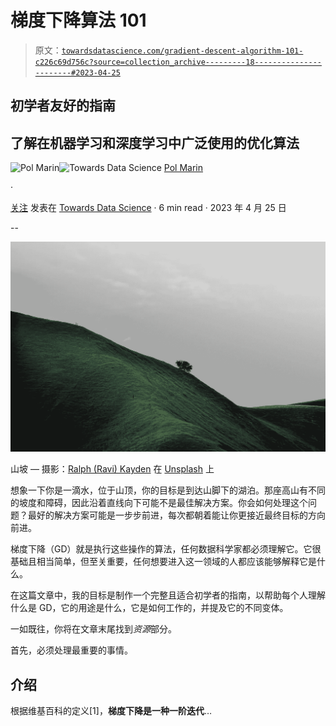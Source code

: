 # 梯度下降算法 101

> 原文：[`towardsdatascience.com/gradient-descent-algorithm-101-c226c69d756c?source=collection_archive---------18-----------------------#2023-04-25`](https://towardsdatascience.com/gradient-descent-algorithm-101-c226c69d756c?source=collection_archive---------18-----------------------#2023-04-25)

## 初学者友好的指南

## 了解在机器学习和深度学习中广泛使用的优化算法

[](https://polmarin.medium.com/?source=post_page-----c226c69d756c--------------------------------)![Pol Marin](https://polmarin.medium.com/?source=post_page-----c226c69d756c--------------------------------)[](https://towardsdatascience.com/?source=post_page-----c226c69d756c--------------------------------)![Towards Data Science](https://towardsdatascience.com/?source=post_page-----c226c69d756c--------------------------------) [Pol Marin](https://polmarin.medium.com/?source=post_page-----c226c69d756c--------------------------------)

·

[关注](https://medium.com/m/signin?actionUrl=https%3A%2F%2Fmedium.com%2F_%2Fsubscribe%2Fuser%2F1fa43cc443e7&operation=register&redirect=https%3A%2F%2Ftowardsdatascience.com%2Fgradient-descent-algorithm-101-c226c69d756c&user=Pol+Marin&userId=1fa43cc443e7&source=post_page-1fa43cc443e7----c226c69d756c---------------------post_header-----------) 发表在 [Towards Data Science](https://towardsdatascience.com/?source=post_page-----c226c69d756c--------------------------------) · 6 min read · 2023 年 4 月 25 日 [](https://medium.com/m/signin?actionUrl=https%3A%2F%2Fmedium.com%2F_%2Fvote%2Ftowards-data-science%2Fc226c69d756c&operation=register&redirect=https%3A%2F%2Ftowardsdatascience.com%2Fgradient-descent-algorithm-101-c226c69d756c&user=Pol+Marin&userId=1fa43cc443e7&source=-----c226c69d756c---------------------clap_footer-----------)

--

[](https://medium.com/m/signin?actionUrl=https%3A%2F%2Fmedium.com%2F_%2Fbookmark%2Fp%2Fc226c69d756c&operation=register&redirect=https%3A%2F%2Ftowardsdatascience.com%2Fgradient-descent-algorithm-101-c226c69d756c&source=-----c226c69d756c---------------------bookmark_footer-----------)![](img/a718894153ffc2de3d1b8a5ecdc19786.png)

山坡 — 摄影：[Ralph (Ravi) Kayden](https://unsplash.com/fr/@ralphkayden?utm_source=medium&utm_medium=referral) 在 [Unsplash](https://unsplash.com/?utm_source=medium&utm_medium=referral) 上

想象一下你是一滴水，位于山顶，你的目标是到达山脚下的湖泊。那座高山有不同的坡度和障碍，因此沿着直线向下可能不是最佳解决方案。你会如何处理这个问题？最好的解决方案可能是一步步前进，每次都朝着能让你更接近最终目标的方向前进。

梯度下降（GD）就是执行这些操作的算法，任何数据科学家都必须理解它。它很基础且相当简单，但至关重要，任何想要进入这一领域的人都应该能够解释它是什么。

在这篇文章中，我的目标是制作一个完整且适合初学者的指南，以帮助每个人理解什么是 GD，它的用途是什么，它是如何工作的，并提及它的不同变体。

一如既往，你将在文章末尾找到*资源*部分。

首先，必须处理最重要的事情。

## 介绍

根据维基百科的定义[1]，**梯度下降是一种一阶迭代**…
